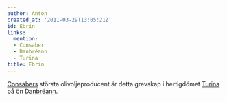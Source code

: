 ```yaml
---
author: Anton
created_at: '2011-03-29T13:05:21Z'
id: Ebrin
links:
  mention:
  - Consaber
  - Danbréann
  - Turina
title: Ebrin
---
```


[Consabers] största olivoljeproducent är detta grevskap i hertigdömet [Turina] på ön [Danbréann].

  [Consabers]: Consaber
  [Turina]: Turina
  [Danbréann]: Danbréann
